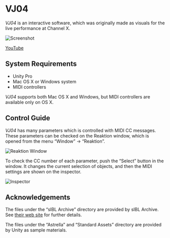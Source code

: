 VJ04
====

*VJ04* is an interactive software, which was originally made as visuals for the
live performance at Channel X.

![Screenshot](http://keijiro.github.io/VJ04/Screenshot.png)

[YouTube](https://www.youtube.com/watch?v=jLmbjudThlA)

System Requirements
-------------------

- Unity Pro
- Mac OS X or Windows system
- MIDI controllers

*VJ04* supports both Mac OS X and Windows, but MIDI controllers are available
only on OS X.

Control Guide
-------------

*VJ04* has many parameters which is controlled with MIDI CC messages. These
parameters can be checked on the Reaktion window, which is opened from the
menu “Window” -> “Reaktion”.

![Reaktion Window](http://keijiro.github.io/VJ04/Reaktion.png)

To check the CC number of each parameter, push the “Select” button in the
window. It changes the current selection of objects, and then the MIDI
settings are shown on the inspector.

![Inspector](http://keijiro.github.io/VJ04/Inspector.png)

Acknowledgements
----------------

The files under the “sIBL Archive” directory are provided by sIBL Archive. See
[their web site][sIBL] for further details.

[sIBL]: http://www.hdrlabs.com/sibl/archive.html

The files under the “Astrella” and “Standard Assets” directory are provided by
Unity as sample materials.
